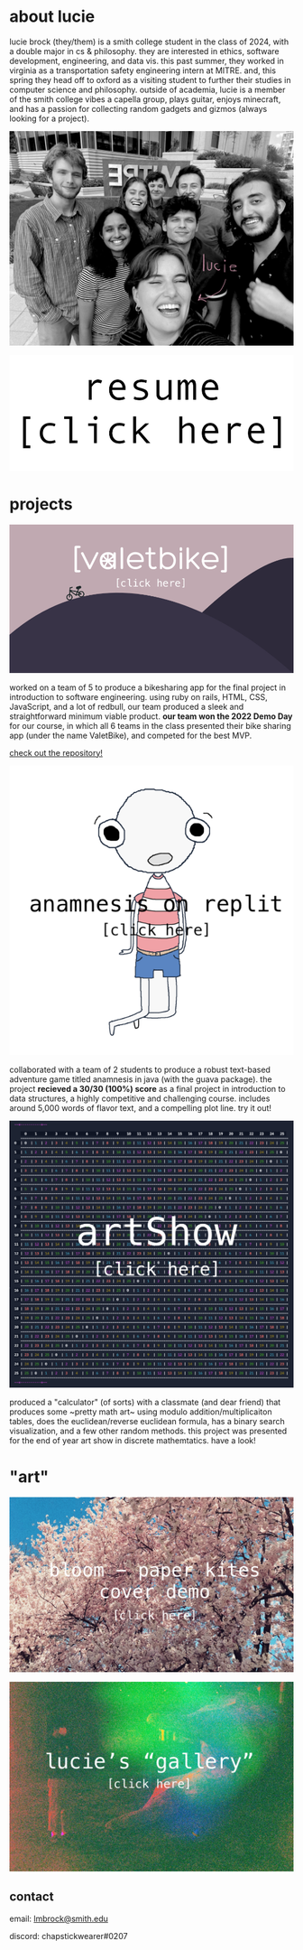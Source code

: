 # about lucie

lucie brock (they/them) is a smith college student in the class of 2024, with a double major in cs & philosophy. 
they are interested in ethics, software development, engineering, and data vis. this past summer, they worked in virginia as a transportation safety  engineering intern at MITRE. and, this spring they head off to oxford as a visiting student to further their studies in computer science and philosophy.
outside of academia, lucie is a member of the smith college vibes a capella group, plays guitar, enjoys minecraft, and has a passion for collecting random gadgets and gizmos (always looking for a project). 

![lucie brock, 2022](images/me.png)

[![clickable image](images/resume.png)](https://drive.google.com/file/d/1eRca5jBBJCkvFfz7zWRf6mL0tZGvKRDm/view?usp=sharing)


# projects

[![valetbike theme](images/bg.png)](https://valetbike-kales.herokuapp.com/)

worked on a team of 5 to produce a bikesharing app for the final project in introduction to software engineering. using ruby on rails, HTML, CSS, JavaScript, and a lot of redbull, our team produced a sleek and straightforward minimum viable product. **our team won the 2022 Demo Day** for our course, in which all 6 teams in the class presented their bike sharing app (under the name ValetBike), and competed for the best MVP. 

[check out the repository!](https://github.com/epartakki/valetbike)

[![the player character](images/little_ghost2.png)](https://replit.com/@alinemarrap/Anamnesis)

collaborated with a team of 2 students to produce a robust text-based adventure game titled anamnesis in java (with the guava package). the project **recieved a 30/30 (100%) score** as a final project in introduction to data structures, a highly competitive and challenging course. includes around 5,000 words of flavor text, and a compelling plot line. try it out!

[![mod26 table](images/mod25.png)](https://replit.com/@lmbrock/artShow)

produced a "calculator" (of sorts) with a classmate (and dear friend) that produces some ~pretty math art~ using modulo addition/multiplicaiton tables, does the euclidean/reverse euclidean formula, has a binary search visualization, and a few other random methods. this project was presented for the end of year art show in discrete mathemtatics. have a look!

# "art"
[![bloom - paper kites cover demo](images/flower.jpeg)](https://soundcloud.com/user-799120184/bloom_demo?utm_source=clipboard&utm_medium=text&utm_campaign=social_sharing)

[![lucie's "art" gallery](images/gallery.jpg)](https://luciebrock.pixieset.com/lucieart/)

## contact
email: lmbrock@smith.edu

discord: chapstickwearer#0207
